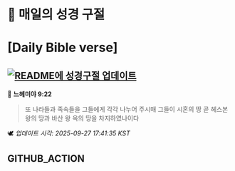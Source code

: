# 🙏 매일의 성경 구절
# [Daily Bible verse]
## [![README에 성경구절 업데이트](https://github.com/DONGSUKA/first_test/actions/workflows/update-readme-bible.yml/badge.svg)](https://github.com/DONGSUKA/first_test/actions/workflows/update-readme-bible.yml)
<!-- START_BIBLE_VERSE -->
📖 **느헤미야 9:22**
> 또 나라들과 족속들을 그들에게 각각 나누어 주시매 그들이 시혼의 땅 곧 헤스본 왕의 땅과 바산 왕 옥의 땅을 차지하였나이다

🕊️ _업데이트 시각: 2025-09-27 17:41:35 KST_
  <!-- END_BIBLE_VERSE -->
## GITHUB_ACTION
